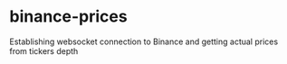 # binance-prices
Establishing websocket connection to Binance and getting actual prices from tickers depth
